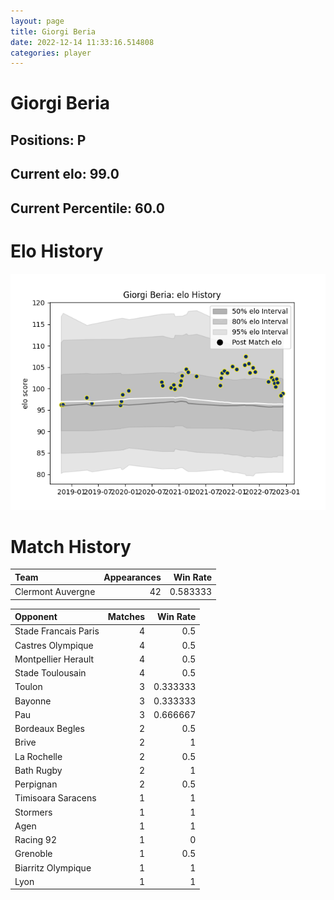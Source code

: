 ```yaml
---  
layout: page  
title: Giorgi Beria  
date: 2022-12-14 11:33:16.514808  
categories: player  
---
```

# Giorgi Beria

## Positions: P

## Current elo: 99.0

## Current Percentile: 60.0

# Elo History


![elo history](history_GiorgiBeria.png)
# Match History


| Team              |   Appearances |   Win Rate |
|:------------------|--------------:|-----------:|
| Clermont Auvergne |            42 |   0.583333 |

| Opponent             |   Matches |   Win Rate |
|:---------------------|----------:|-----------:|
| Stade Francais Paris |         4 |   0.5      |
| Castres Olympique    |         4 |   0.5      |
| Montpellier Herault  |         4 |   0.5      |
| Stade Toulousain     |         4 |   0.5      |
| Toulon               |         3 |   0.333333 |
| Bayonne              |         3 |   0.333333 |
| Pau                  |         3 |   0.666667 |
| Bordeaux Begles      |         2 |   0.5      |
| Brive                |         2 |   1        |
| La Rochelle          |         2 |   0.5      |
| Bath Rugby           |         2 |   1        |
| Perpignan            |         2 |   0.5      |
| Timisoara Saracens   |         1 |   1        |
| Stormers             |         1 |   1        |
| Agen                 |         1 |   1        |
| Racing 92            |         1 |   0        |
| Grenoble             |         1 |   0.5      |
| Biarritz Olympique   |         1 |   1        |
| Lyon                 |         1 |   1        |